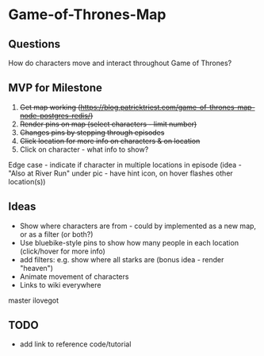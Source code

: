 # Game-of-Thrones-Map

## Questions
How do characters move and interact throughout Game of Thrones?

## MVP for Milestone
1. ~~Get map working (https://blog.patricktriest.com/game-of-thrones-map-node-postgres-redis/)~~
2. ~~Render pins on map (select characters - limit number)~~
3. ~~Changes pins by stepping through episodes~~
4. ~~Click location for more info on characters & on location~~
5. Click on character - what info to show?

Edge case - indicate if character in multiple locations in episode
(idea - "Also at River Run" under pic - have hint icon, on hover flashes other location(s))

## Ideas
- Show where characters are from - could by implemented as a new map, or as a filter (or both?)
- Use bluebike-style pins to show how many people in each location (click/hover for more info)
- add filters: e.g. show where all starks are (bonus idea - render "heaven")
- Animate movement of characters
- Links to wiki everywhere


master
ilovegot

## TODO
- add link to reference code/tutorial
